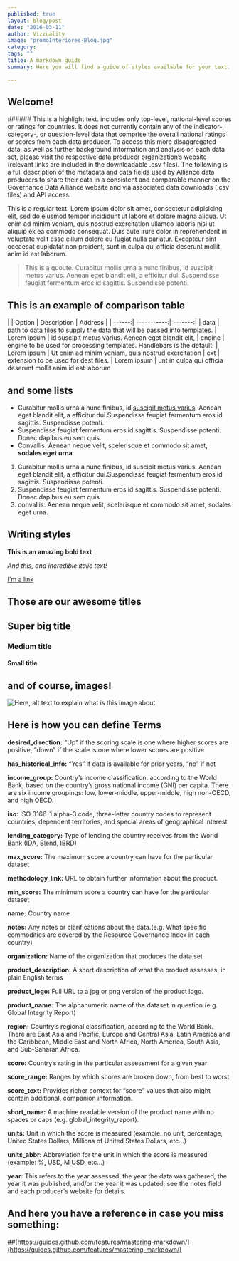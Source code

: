 ```yaml
---
published: true
layout: blog/post
date: "2016-03-11"
author: Vizzuality
image: "promoInteriores-Blog.jpg"
category:
tags: ""
title: A markdown guide
summary: Here you will find a guide of styles available for your text. Enjoy! 

---
```


## Welcome!

###### This is a highlight text. includes only top-level, national-level scores or ratings for countries. It does not currently contain any of the indicator-, category-, or question-level data that comprise the overall national ratings or scores from each data producer. To access this more disaggregated data, as well as further background information and analysis on each data set, please visit the respective data producer organization’s website (relevant links are included in the downloadable .csv files). The following is a full description of the metadata and data fields used by Alliance data producers to share their data in a consistent and comparable manner on the Governance Data Alliance website and via associated data downloads (.csv files) and API access.

This is a regular text. Lorem ipsum dolor sit amet, consectetur adipisicing elit, sed do eiusmod tempor incididunt ut labore et dolore magna aliqua. Ut enim ad minim veniam, quis nostrud exercitation ullamco laboris nisi ut aliquip ex ea commodo consequat. Duis aute irure dolor in reprehenderit in voluptate velit esse cillum dolore eu fugiat nulla pariatur. Excepteur sint occaecat cupidatat non proident, sunt in culpa qui officia deserunt mollit anim id est laborum.


> This is a quoute. Curabitur mollis urna a nunc finibus, id suscipit metus varius. Aenean eget blandit elit, a efficitur dui. Suspendisse feugiat fermentum eros id sagittis. Suspendisse potenti.


## This is an example of comparison table

| | Option | Description | Address |
| ------:| -----------:| -------:|
| data   | path to data files to supply the data that will be passed into templates. | Lorem ipsum | id suscipit metus varius. Aenean eget blandit elit,
| engine | engine to be used for processing templates. Handlebars is the default. | Lorem ipsum | Ut enim ad minim veniam, quis nostrud exercitation
| ext    | extension to be used for dest files. | Lorem ipsum | unt in culpa qui officia deserunt mollit anim id est laborum


## and some lists

+ Curabitur mollis urna a nunc finibus, id [suscipit metus varius](https://www.google.es). Aenean eget blandit elit, a efficitur dui.Suspendisse feugiat fermentum eros id sagittis. Suspendisse potenti.
+ Suspendisse feugiat fermentum eros id sagittis. Suspendisse potenti. Donec dapibus eu sem quis.
+ Convallis. Aenean neque velit, scelerisque et commodo sit amet, **sodales eget urna**.

1. Curabitur mollis urna a nunc finibus, id suscipit metus varius. Aenean eget blandit elit, a efficitur dui.Suspendisse feugiat fermentum eros id sagittis. Suspendisse potenti.
2. Suspendisse feugiat fermentum eros id sagittis. Suspendisse potenti. Donec dapibus eu sem quis
3. convallis. Aenean neque velit, scelerisque et commodo sit amet, sodales eget urna.


## Writing styles

**This is an amazing bold text**

_And this, and incredible italic text!_

[I'm a link](https://www.google.es)

## Those are our awesome titles

## Super big title

### Medium title

#### Small title

## and of course, images!

![Here, alt text to explain what is this image about](http://cdn.theatlantic.com/assets/media/img/photo/2015/11/images-from-the-2016-sony-world-pho/s01_130921474920553591/main_900.jpg?1448476701 "This is the title showed when mouse over the image")


## Here is how you can define Terms

**desired_direction:** "Up" if the scoring scale is one where higher scores are positive, "down" if the scale is one where lower scores are positive

**has_historical_info:** “Yes” if data is available for prior years, “no” if not

**income_group:** Country’s income classification, according to the World Bank, based on the country’s gross national income (GNI) per capita. There are six income groupings: low, lower-middle, upper-middle, high non-OECD, and high OECD.

**iso:** ISO 3166-1 alpha-3 code, three-letter country codes to represent countries, dependent territories, and special areas of geographical interest

**lending_category:** Type of lending the country receives from the World Bank (IDA, Blend, IBRD)

**max_score:** The maximum score a country can have for the particular dataset

**methodology_link:** URL to obtain further information about the product.

**min_score:** The minimum score a country can have for the particular dataset

**name:** Country name

**notes:** Any notes or clarifications about the data.(e.g. What specific commodities are covered by the Resource Governance Index in each country)

**organization:** Name of the organization that produces the data set

**product_description:** A short description of what the product assesses, in plain English terms

**product_logo:** Full URL to a jpg or png version of the product logo.  

**product_name:** The alphanumeric name of the dataset in question (e.g. Global Integrity Report)

**region:** Country’s regional classification, according to the World Bank. There are East Asia and Pacific, Europe and Central Asia, Latin America and the Caribbean, Middle East and North Africa, North America, South Asia, and Sub-Saharan Africa.

**score:** Country’s rating in the particular assessment for a given year

**score_range:** Ranges by which scores are broken down, from best to worst

**score_text:** Provides richer context for “score” values that also might contain additional, companion information.

**short_name:** A machine readable version of the product name with no spaces or caps (e.g. global_integrity_report).

**units:** Unit in which the score is measured (example: no unit, percentage, United States Dollars, Millions of United States Dollars, etc…)

**units_abbr:** Abbreviation for the unit in which the score is measured (example: %, USD, M USD, etc…)

**year:** This refers to the year assessed, the year the data was gathered, the year it was published, and/or the year it was updated; see the notes field and each producer's website for details.

## And here you have a reference in case you miss something: 

##[https://guides.github.com/features/mastering-markdown/](https://guides.github.com/features/mastering-markdown/)
